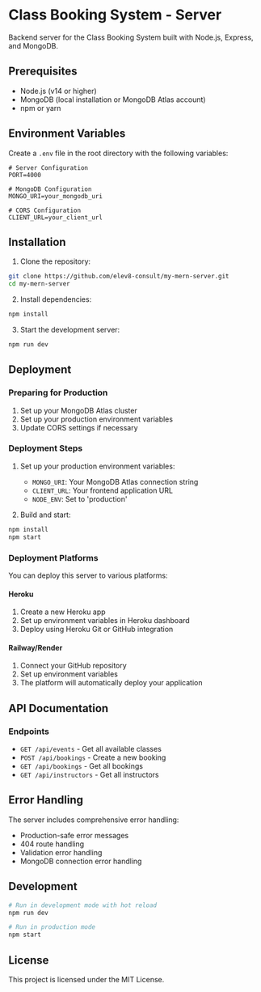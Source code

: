# Class Booking System - Server

Backend server for the Class Booking System built with Node.js, Express, and MongoDB.

## Prerequisites

- Node.js (v14 or higher)
- MongoDB (local installation or MongoDB Atlas account)
- npm or yarn

## Environment Variables

Create a `.env` file in the root directory with the following variables:

```env
# Server Configuration
PORT=4000

# MongoDB Configuration
MONGO_URI=your_mongodb_uri

# CORS Configuration
CLIENT_URL=your_client_url
```

## Installation

1. Clone the repository:
```bash
git clone https://github.com/elev8-consult/my-mern-server.git
cd my-mern-server
```

2. Install dependencies:
```bash
npm install
```

3. Start the development server:
```bash
npm run dev
```

## Deployment

### Preparing for Production

1. Set up your MongoDB Atlas cluster
2. Set up your production environment variables
3. Update CORS settings if necessary

### Deployment Steps

1. Set up your production environment variables:
   - `MONGO_URI`: Your MongoDB Atlas connection string
   - `CLIENT_URL`: Your frontend application URL
   - `NODE_ENV`: Set to 'production'

2. Build and start:
```bash
npm install
npm start
```

### Deployment Platforms

You can deploy this server to various platforms:

#### Heroku
1. Create a new Heroku app
2. Set up environment variables in Heroku dashboard
3. Deploy using Heroku Git or GitHub integration

#### Railway/Render
1. Connect your GitHub repository
2. Set up environment variables
3. The platform will automatically deploy your application

## API Documentation

### Endpoints

- `GET /api/events` - Get all available classes
- `POST /api/bookings` - Create a new booking
- `GET /api/bookings` - Get all bookings
- `GET /api/instructors` - Get all instructors

## Error Handling

The server includes comprehensive error handling:
- Production-safe error messages
- 404 route handling
- Validation error handling
- MongoDB connection error handling

## Development

```bash
# Run in development mode with hot reload
npm run dev

# Run in production mode
npm start
```

## License

This project is licensed under the MIT License.